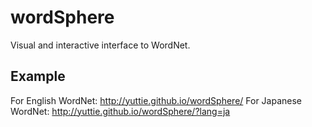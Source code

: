 wordSphere
==========

Visual and interactive interface to WordNet.


Example
-------
For English WordNet: http://yuttie.github.io/wordSphere/
For Japanese WordNet: http://yuttie.github.io/wordSphere/?lang=ja
